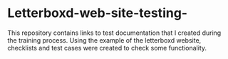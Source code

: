 # Letterboxd-web-site-testing-
This repository contains links to test documentation that I created during the training process. Using the example of the letterboxd website, checklists and test cases were created to check some functionality.

